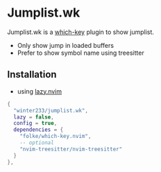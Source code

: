 # Jumplist.wk

Jumplist.wk is a [which-key](https://github.com/folke/which-key.nvim) plugin to show jumplist.

- Only show jump in loaded buffers
- Prefer to show symbol name using treesitter

## Installation

- using [lazy.nvim](https://github.com/folke/lazy.nvim)

```lua
{
  "winter233/jumplist.wk",
  lazy = false,
  config = true,
  dependencies = {
    "folke/which-key.nvim",
    -- optional
    "nvim-treesitter/nvim-treesitter"
  }
},
```

